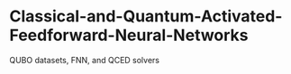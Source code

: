 # Classical-and-Quantum-Activated-Feedforward-Neural-Networks
QUBO datasets, FNN, and QCED solvers 
